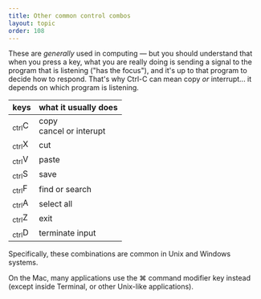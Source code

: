 ```yaml
---
title: Other common control combos
layout: topic
order: 108
---
```


These are _generally_ used in computing — but you should understand that when you press a key, what you are really doing is sending a signal to the program that is listening ("has the focus"), and it's up to that program to decide how to respond. That's why Ctrl-C can mean copy _or_ interrupt... it depends on
which program is listening.

| keys     | what it usually does               |
| -------- | ---------------------------------- |
| <span class="key"><sub>ctrl</sub></span><span class="key">C</span> | copy <br>cancel or interupt |
| <span class="key"><sub>ctrl</sub></span><span class="key">X</span> | cut |
| <span class="key"><sub>ctrl</sub></span><span class="key">V</span> | paste |
| <span class="key"><sub>ctrl</sub></span><span class="key">S</span> | save |
| <span class="key"><sub>ctrl</sub></span><span class="key">F</span> | find or search |
| <span class="key"><sub>ctrl</sub></span><span class="key">A</span> | select all |
| <span class="key"><sub>ctrl</sub></span><span class="key">Z</span> | exit |
| <span class="key"><sub>ctrl</sub></span><span class="key">D</span> | terminate input |

Specifically, these combinations are common in Unix and Windows systems.

On the Mac, many applications use the <span class="key">⌘</span> command
modifier key instead (except inside Terminal, or other Unix-like applications).
